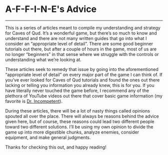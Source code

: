 # A-F-F-I-N-E's Advice

---

This is a series of articles meant to compile my understanding and strategy for Caves of Qud. It’s a wonderful game, but there’s so much to know and understand and there are not many written guides that go into what I consider an “appropriate level of detail”. There are some good beginner tutorials out there, but after a couple of hours in the game, most of us are no longer “beginners” in that sense where we struggle with the controls or understanding what we’re looking at.

These articles seek to remedy that issue by going into the aforementioned “appropriate level of detail” on every major part of the game I can think of. If you’ve ever looked for Caves of Qud tutorials and found the ones out there lacking or telling you information you already knew, this is for you. If you have literally never touched the game before, I recommend any of the plethora of YouTube videos out there that cover basic game information (my favorite is [Dr. Incompetent](https://www.youtube.com/watch?v=PBh8lYdRD4o&list=PLLZqXZAwfuGdPnTaYDE_ZOiRvIsKpZedB)).

During these articles, there will be a lot of nasty things called opinions spouted all over the place. There will always be reasons behind the advice given here, but of course, these reasons could lead two different people toward two different solutions. I’ll be using my own opinion to divide the game up into more digestible chunks, analyze enemies, consider equipment, and make general judgments.

Thanks for checking this out, and happy reading!
